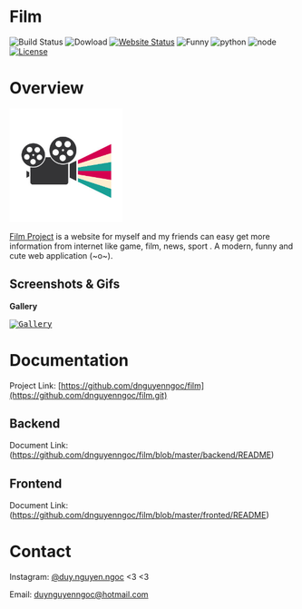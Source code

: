 <!-- License for this project -->
Film
=========
![Build Status](https://github.com/dnguyenngoc/film/workflows/PRODUCTION/badge.svg)
![Dowload](https://img.shields.io/github/downloads/dnguyenngoc/film/total)
[![Website Status](https://img.shields.io/website-up-down-green-red/http/shields.io.svg)](https://vntravel.tech)
![Funny](https://img.shields.io/badge/funny-yes-yellow.svg)
![python](https://img.shields.io/badge/python-3.8-blue.svg)
![node](https://img.shields.io/badge/node-alpine:latest-green.svg)
[![License](https://img.shields.io/badge/License-BSD%203--Clause-blue.svg)](https://github.com/dnguyenngoc/film/blob/master/LICENSE)


<!-- Overview for projecj include logo and description and gallery -->
Overview
=========

<img
  src="https://github.com/dnguyenngoc/film/blob/main/statics/project-logo.jpg?raw=true"
  alt="Film"
  width="200"
/>

[Film Project](https://github.com/dnguyenngoc/film) is a website for myself and my friends can easy get more information from internet like game, film, news, sport . A modern, funny and cute web application (~o~).

## Screenshots & Gifs

**Gallery**

<kbd>
  <a href="https://github.com/dnguyenngoc/film">
    <img title="Gallery" src="https://github.com/dnguyenngoc/film/blob/main/statics/image.jpg?raw=true">
  </a>
</kbd>
<br/>



<!-- Just some document for backend and frontend -->
Documentation
=======
Project Link: [https://github.com/dnguyenngoc/film](https://github.com/dnguyenngoc/film.git)

## Backend

Document Link: (https://github.com/dnguyenngoc/film/blob/master/backend/README)

## Frontend

Document Link: (https://github.com/dnguyenngoc/film/blob/master/fronted/README)


<!--follow intagram or CONTACT to me if you have any question? -->
Contact
=======

Instagram: [@duy.nguyen.ngoc](https://www.instagram.com/duy.nguyen.ngoc/) <3 <3

Email: duynguyenngoc@hotmail.com
